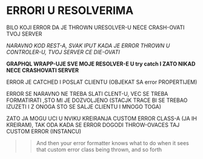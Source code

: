 # ERRORI U RESOLVERIMA

BILO KOJI ERROR DA JE THROWN  URESOLVER-U NECE CRASH-OVATI TVOJ SERVER

*NARAVNO KOD REST-A, SVAK IPUT KADA JE ERROR THROWN U CONTROLER-U, TVOJ SERVER CE DIE-OVATI*

**GRAPHQL WRAPP-UJE SVE MOJE RESOLVER-E U try catch I ZATO NIKAD NECE CRASHOVATI SERVER**

ERROR JE CATCHED I POSLAT CLIENTU (OBJEKAT SA error PROPERTIJEM)

ERROR SE NARAVNO NE TREBA SLATI CLENT-U, VEC SE TREBA FORMATIRATI ,STO MI JE DOZVOLJENO (STACJK TRACE BI SE TREBAO IZUZETI I Z ONOGA STO SE SALJE CLIENTU I MNOGO TOGA)

ZATO JA MOGU UCI U NVIKU KREIRANJA CUSTOM ERROR CLASS-A (JA IH KREIRAM), TAK ODA KADA SE ERROR DOGODI THROW-OVACES TAJ CUSTOM ERROR (INSTANCU)

>> And then your error formatter knows what to do when it sees that custom error class being thrown, and so forth
